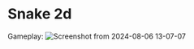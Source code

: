 # Snake 2d

Gameplay:
![Screenshot from 2024-08-06 13-07-07](https://github.com/user-attachments/assets/f6040c3b-80b0-4ecb-9462-5d6a7233acfd)
